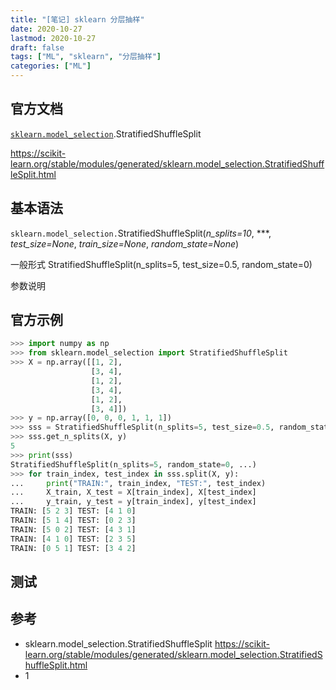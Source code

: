 ```yaml
---
title: "[笔记] sklearn 分层抽样"
date: 2020-10-27
lastmod: 2020-10-27
draft: false
tags: ["ML", "sklearn", "分层抽样"]
categories: ["ML"]
---
```


## 官方文档

[`sklearn.model_selection`](https://scikit-learn.org/stable/modules/classes.html#module-sklearn.model_selection).StratifiedShuffleSplit

https://scikit-learn.org/stable/modules/generated/sklearn.model_selection.StratifiedShuffleSplit.html

## 基本语法

`sklearn.model_selection.`StratifiedShuffleSplit(*n_splits=10*, ***, *test_size=None*, *train_size=None*, *random_state=None*)

一般形式 StratifiedShuffleSplit(n_splits=5, test_size=0.5, random_state=0)

参数说明



## 官方示例



```python
>>> import numpy as np
>>> from sklearn.model_selection import StratifiedShuffleSplit
>>> X = np.array([[1, 2], 
                  [3, 4], 
                  [1, 2], 
                  [3, 4], 
                  [1, 2], 
                  [3, 4]])
>>> y = np.array([0, 0, 0, 1, 1, 1])
>>> sss = StratifiedShuffleSplit(n_splits=5, test_size=0.5, random_state=0)
>>> sss.get_n_splits(X, y)
5
>>> print(sss)
StratifiedShuffleSplit(n_splits=5, random_state=0, ...)
>>> for train_index, test_index in sss.split(X, y):
...     print("TRAIN:", train_index, "TEST:", test_index)
...     X_train, X_test = X[train_index], X[test_index]
...     y_train, y_test = y[train_index], y[test_index]
TRAIN: [5 2 3] TEST: [4 1 0]
TRAIN: [5 1 4] TEST: [0 2 3]
TRAIN: [5 0 2] TEST: [4 3 1]
TRAIN: [4 1 0] TEST: [2 3 5]
TRAIN: [0 5 1] TEST: [3 4 2]
```



## 测试



## 参考

- sklearn.model_selection.StratifiedShuffleSplit https://scikit-learn.org/stable/modules/generated/sklearn.model_selection.StratifiedShuffleSplit.html
- 1

